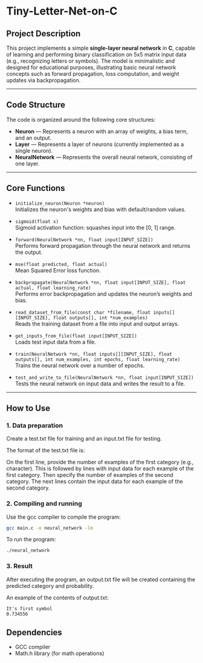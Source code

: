 # Tiny-Letter-Net-on-C

## Project Description

This project implements a simple **single-layer neural network** in **C**, capable of learning and performing binary classification on 5x5 matrix input data (e.g., recognizing letters or symbols). The model is minimalistic and designed for educational purposes, illustrating basic neural network concepts such as forward propagation, loss computation, and weight updates via backpropagation.

---

## Code Structure

The code is organized around the following core structures:

- **Neuron** — Represents a neuron with an array of weights, a bias term, and an output.
- **Layer** — Represents a layer of neurons (currently implemented as a single neuron).
- **NeuralNetwork** — Represents the overall neural network, consisting of one layer.

---

## Core Functions

- `initialize_neuron(Neuron *neuron)`  
  Initializes the neuron's weights and bias with default/random values.

- `sigmoid(float x)`  
  Sigmoid activation function: squashes input into the [0, 1] range.

- `forward(NeuralNetwork *nn, float input[INPUT_SIZE])`  
  Performs forward propagation through the neural network and returns the output.

- `mse(float predicted, float actual)`  
  Mean Squared Error loss function.

- `backpropagate(NeuralNetwork *nn, float input[INPUT_SIZE], float actual, float learning_rate)`  
  Performs error backpropagation and updates the neuron’s weights and bias.

- `read_dataset_from_file(const char *filename, float inputs[][INPUT_SIZE], float outputs[], int *num_examples)`  
  Reads the training dataset from a file into input and output arrays.

- `get_inputs_from_file(float input[INPUT_SIZE])`  
  Loads test input data from a file.

- `train(NeuralNetwork *nn, float inputs[][INPUT_SIZE], float outputs[], int num_examples, int epochs, float learning_rate)`  
  Trains the neural network over a number of epochs.

- `test_and_write_to_file(NeuralNetwork *nn, float input[INPUT_SIZE])`  
  Tests the neural network on input data and writes the result to a file.

---

## How to Use

 ### 1. Data preparation

Create a test.txt file for training and an input.txt file for testing.

The format of the test.txt file is:

On the first line, provide the number of examples of the first category (e.g., character).
This is followed by lines with input data for each example of the first category.
Then specify the number of examples of the second category.
The next lines contain the input data for each example of the second category.

### 2. Compiling and running
Use the gcc compiler to compile the program:

```bash
gcc main.c -o neural_network -lm
```

To run the program:
```bash
./neural_network
```

### 3. Result
After executing the program, an output.txt file will be created containing the predicted category and probability.

An example of the contents of output.txt:
```text
It's first symbol
0.734556
```


## Dependencies
- GCC compiler
- Math.h library (for math operations)

